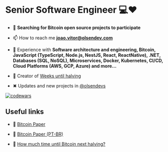 
<h1>Senior Software Engineer 💻♥</h1>


- 📢 **Searching for Bitcoin open source projects to participate**

- 📫 How to reach me **joao.vitor@olsendev.com**

- 💬 Experience with **Software architecture and engineering, Bitcoin, JavaScript (TypeScript, Node.js, NestJS, React, ReactNative),  .NET,  Databases (SQL, NoSQL), Microservices, Docker, Kubernetes, CI/CD, Cloud Platforms (AWS, GCP, Azure) and more...**

- 🧡 Creator of [Weeks until halving](https://weeksuntilhalving.live)

- ✖ Updates and new projects in [@olsendevs](https://twitter.com/olsendevs)



<a href="https://www.codewars.com/users/jolsendev" target="_blank"><img align="center" src="https://www.codewars.com/users/jolsendev/badges/large" alt="codewars" /> </a>
<h2>Useful links</h2>

- 🧡 [Bitcoin Paper](https://bitcoin.org/bitcoin.pdf)

- 🧡 [Bitcoin Paper (PT-BR)](https://bitcoin.org/files/bitcoin-paper/bitcoin_pt_br.pdf)

- 🧡 [How much time until Bitcoin next halving?](https://weeksuntilhalving.live)
